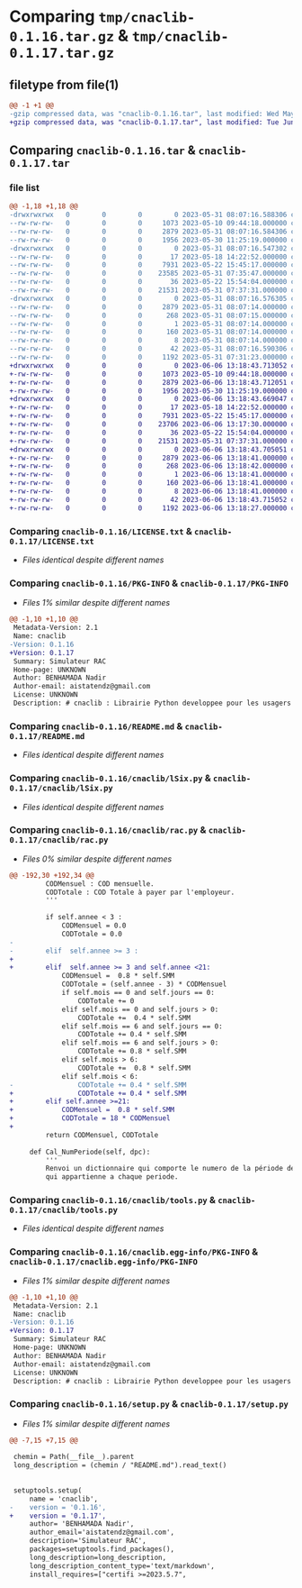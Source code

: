 # Comparing `tmp/cnaclib-0.1.16.tar.gz` & `tmp/cnaclib-0.1.17.tar.gz`

## filetype from file(1)

```diff
@@ -1 +1 @@
-gzip compressed data, was "cnaclib-0.1.16.tar", last modified: Wed May 31 08:07:16 2023, max compression
+gzip compressed data, was "cnaclib-0.1.17.tar", last modified: Tue Jun  6 13:18:43 2023, max compression
```

## Comparing `cnaclib-0.1.16.tar` & `cnaclib-0.1.17.tar`

### file list

```diff
@@ -1,18 +1,18 @@
-drwxrwxrwx   0        0        0        0 2023-05-31 08:07:16.588306 cnaclib-0.1.16/
--rw-rw-rw-   0        0        0     1073 2023-05-10 09:44:18.000000 cnaclib-0.1.16/LICENSE.txt
--rw-rw-rw-   0        0        0     2879 2023-05-31 08:07:16.584306 cnaclib-0.1.16/PKG-INFO
--rw-rw-rw-   0        0        0     1956 2023-05-30 11:25:19.000000 cnaclib-0.1.16/README.md
-drwxrwxrwx   0        0        0        0 2023-05-31 08:07:16.547302 cnaclib-0.1.16/cnaclib/
--rw-rw-rw-   0        0        0       17 2023-05-18 14:22:52.000000 cnaclib-0.1.16/cnaclib/__init__.py
--rw-rw-rw-   0        0        0     7931 2023-05-22 15:45:17.000000 cnaclib-0.1.16/cnaclib/lSix.py
--rw-rw-rw-   0        0        0    23585 2023-05-31 07:35:47.000000 cnaclib-0.1.16/cnaclib/rac.py
--rw-rw-rw-   0        0        0       36 2023-05-22 15:54:04.000000 cnaclib-0.1.16/cnaclib/test.py
--rw-rw-rw-   0        0        0    21531 2023-05-31 07:37:31.000000 cnaclib-0.1.16/cnaclib/tools.py
-drwxrwxrwx   0        0        0        0 2023-05-31 08:07:16.576305 cnaclib-0.1.16/cnaclib.egg-info/
--rw-rw-rw-   0        0        0     2879 2023-05-31 08:07:14.000000 cnaclib-0.1.16/cnaclib.egg-info/PKG-INFO
--rw-rw-rw-   0        0        0      268 2023-05-31 08:07:15.000000 cnaclib-0.1.16/cnaclib.egg-info/SOURCES.txt
--rw-rw-rw-   0        0        0        1 2023-05-31 08:07:14.000000 cnaclib-0.1.16/cnaclib.egg-info/dependency_links.txt
--rw-rw-rw-   0        0        0      160 2023-05-31 08:07:14.000000 cnaclib-0.1.16/cnaclib.egg-info/requires.txt
--rw-rw-rw-   0        0        0        8 2023-05-31 08:07:14.000000 cnaclib-0.1.16/cnaclib.egg-info/top_level.txt
--rw-rw-rw-   0        0        0       42 2023-05-31 08:07:16.590306 cnaclib-0.1.16/setup.cfg
--rw-rw-rw-   0        0        0     1192 2023-05-31 07:31:23.000000 cnaclib-0.1.16/setup.py
+drwxrwxrwx   0        0        0        0 2023-06-06 13:18:43.713052 cnaclib-0.1.17/
+-rw-rw-rw-   0        0        0     1073 2023-05-10 09:44:18.000000 cnaclib-0.1.17/LICENSE.txt
+-rw-rw-rw-   0        0        0     2879 2023-06-06 13:18:43.712051 cnaclib-0.1.17/PKG-INFO
+-rw-rw-rw-   0        0        0     1956 2023-05-30 11:25:19.000000 cnaclib-0.1.17/README.md
+drwxrwxrwx   0        0        0        0 2023-06-06 13:18:43.669047 cnaclib-0.1.17/cnaclib/
+-rw-rw-rw-   0        0        0       17 2023-05-18 14:22:52.000000 cnaclib-0.1.17/cnaclib/__init__.py
+-rw-rw-rw-   0        0        0     7931 2023-05-22 15:45:17.000000 cnaclib-0.1.17/cnaclib/lSix.py
+-rw-rw-rw-   0        0        0    23706 2023-06-06 13:17:30.000000 cnaclib-0.1.17/cnaclib/rac.py
+-rw-rw-rw-   0        0        0       36 2023-05-22 15:54:04.000000 cnaclib-0.1.17/cnaclib/test.py
+-rw-rw-rw-   0        0        0    21531 2023-05-31 07:37:31.000000 cnaclib-0.1.17/cnaclib/tools.py
+drwxrwxrwx   0        0        0        0 2023-06-06 13:18:43.705051 cnaclib-0.1.17/cnaclib.egg-info/
+-rw-rw-rw-   0        0        0     2879 2023-06-06 13:18:41.000000 cnaclib-0.1.17/cnaclib.egg-info/PKG-INFO
+-rw-rw-rw-   0        0        0      268 2023-06-06 13:18:42.000000 cnaclib-0.1.17/cnaclib.egg-info/SOURCES.txt
+-rw-rw-rw-   0        0        0        1 2023-06-06 13:18:41.000000 cnaclib-0.1.17/cnaclib.egg-info/dependency_links.txt
+-rw-rw-rw-   0        0        0      160 2023-06-06 13:18:41.000000 cnaclib-0.1.17/cnaclib.egg-info/requires.txt
+-rw-rw-rw-   0        0        0        8 2023-06-06 13:18:41.000000 cnaclib-0.1.17/cnaclib.egg-info/top_level.txt
+-rw-rw-rw-   0        0        0       42 2023-06-06 13:18:43.715052 cnaclib-0.1.17/setup.cfg
+-rw-rw-rw-   0        0        0     1192 2023-06-06 13:18:27.000000 cnaclib-0.1.17/setup.py
```

### Comparing `cnaclib-0.1.16/LICENSE.txt` & `cnaclib-0.1.17/LICENSE.txt`

 * *Files identical despite different names*

### Comparing `cnaclib-0.1.16/PKG-INFO` & `cnaclib-0.1.17/PKG-INFO`

 * *Files 1% similar despite different names*

```diff
@@ -1,10 +1,10 @@
 Metadata-Version: 2.1
 Name: cnaclib
-Version: 0.1.16
+Version: 0.1.17
 Summary: Simulateur RAC
 Home-page: UNKNOWN
 Author: BENHAMADA Nadir
 Author-email: aistatendz@gmail.com
 License: UNKNOWN
 Description: # cnaclib : Librairie Python developpee pour les usagers et les employes de la CNAC.
```

### Comparing `cnaclib-0.1.16/README.md` & `cnaclib-0.1.17/README.md`

 * *Files identical despite different names*

### Comparing `cnaclib-0.1.16/cnaclib/lSix.py` & `cnaclib-0.1.17/cnaclib/lSix.py`

 * *Files identical despite different names*

### Comparing `cnaclib-0.1.16/cnaclib/rac.py` & `cnaclib-0.1.17/cnaclib/rac.py`

 * *Files 0% similar despite different names*

```diff
@@ -192,30 +192,34 @@
         CODMensuel : COD mensuelle.
         CODTotale : COD Totale à payer par l'employeur.
         '''
         
         if self.annee < 3 :
             CODMensuel = 0.0
             CODTotale = 0.0
-                
-        elif  self.annee >= 3 :
+            
+        elif  self.annee >= 3 and self.annee <21:
             CODMensuel =  0.8 * self.SMM
             CODTotale = (self.annee - 3) * CODMensuel
             if self.mois == 0 and self.jours == 0:
                 CODTotale += 0
             elif self.mois == 0 and self.jours > 0:
                 CODTotale +=  0.4 * self.SMM
             elif self.mois == 6 and self.jours == 0:
                 CODTotale += 0.4 * self.SMM
             elif self.mois == 6 and self.jours > 0:
                 CODTotale += 0.8 * self.SMM
             elif self.mois > 6:
                 CODTotale +=  0.8 * self.SMM
             elif self.mois < 6:
-                CODTotale += 0.4 * self.SMM            
+                CODTotale += 0.4 * self.SMM   
+        elif self.annee >=21:
+            CODMensuel =  0.8 * self.SMM
+            CODTotale = 18 * CODMensuel
+
         return CODMensuel, CODTotale
 
     def Cal_NumPeriode(self, dpc):
         '''
         Renvoi un dictionnaire qui comporte le numero de la période de prise en charge (de 1 a 4) ainsi que les numéros des mois (de 1 a dpc)
         qui appartienne a chaque periode.
```

### Comparing `cnaclib-0.1.16/cnaclib/tools.py` & `cnaclib-0.1.17/cnaclib/tools.py`

 * *Files identical despite different names*

### Comparing `cnaclib-0.1.16/cnaclib.egg-info/PKG-INFO` & `cnaclib-0.1.17/cnaclib.egg-info/PKG-INFO`

 * *Files 1% similar despite different names*

```diff
@@ -1,10 +1,10 @@
 Metadata-Version: 2.1
 Name: cnaclib
-Version: 0.1.16
+Version: 0.1.17
 Summary: Simulateur RAC
 Home-page: UNKNOWN
 Author: BENHAMADA Nadir
 Author-email: aistatendz@gmail.com
 License: UNKNOWN
 Description: # cnaclib : Librairie Python developpee pour les usagers et les employes de la CNAC.
```

### Comparing `cnaclib-0.1.16/setup.py` & `cnaclib-0.1.17/setup.py`

 * *Files 1% similar despite different names*

```diff
@@ -7,15 +7,15 @@
 
 chemin = Path(__file__).parent
 long_description = (chemin / "README.md").read_text()
 
 
 setuptools.setup(
     name = 'cnaclib',
-    version = '0.1.16',
+    version = '0.1.17',
     author= 'BENHAMADA Nadir',
     author_email='aistatendz@gmail.com',
     description='Simulateur RAC',
     packages=setuptools.find_packages(),
     long_description=long_description,
     long_description_content_type='text/markdown',
     install_requires=["certifi >=2023.5.7",
```


